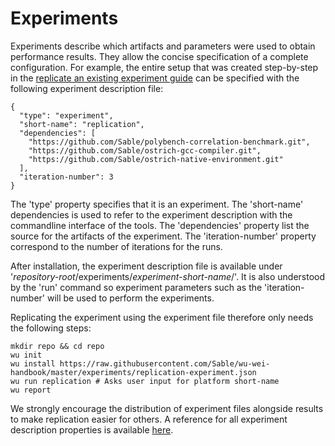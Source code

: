 # Experiments

Experiments describe which artifacts and parameters were used to obtain performance results. They allow the concise specification of a complete configuration. For example, the entire setup that was created step-by-step in the [replicate an existing experiment guide](replicate-an-experiment.md) can be specified with the following experiment description file:

    {
      "type": "experiment",
      "short-name": "replication",
      "dependencies": [
        "https://github.com/Sable/polybench-correlation-benchmark.git",
        "https://github.com/Sable/ostrich-gcc-compiler.git",
        "https://github.com/Sable/ostrich-native-environment.git"
      ],
      "iteration-number": 3
    }

The 'type' property specifies that it is an experiment. The 'short-name' dependencies is used to refer to the experiment description with the commandline interface of the tools. The 'dependencies' property list the source for the artifacts of the experiment. The 'iteration-number' property correspond to the number of iterations for the runs. 

After installation, the experiment description file is available under '*repository-root*/experiments/*experiment-short-name*/'. It is also understood by the 'run' command so experiment parameters such as the 'iteration-number' will be used to perform the experiments.

Replicating the experiment using the experiment file therefore only needs the following steps:

    mkdir repo && cd repo
    wu init
    wu install https://raw.githubusercontent.com/Sable/wu-wei-handbook/master/experiments/replication-experiment.json
    wu run replication # Asks user input for platform short-name 
    wu report

We strongly encourage the distribution of experiment files alongside results to make replication easier for others. A reference for all experiment description properties is available [here](https://github.com/Sable/wu-wei-handbook#experiment).
